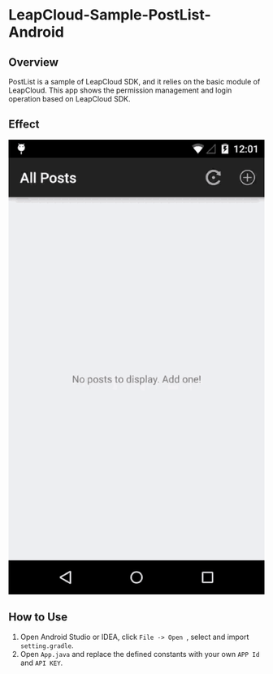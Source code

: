 # LeapCloud-Sample-PostList-Android

## Overview

PostList is a sample of LeapCloud SDK, and it relies on the basic module of LeapCloud. This app shows the permission management and login operation based on LeapCloud SDK.


## Effect

![capture](capture/postlist.gif)

## How to Use

1. Open Android Studio or IDEA, click `File -> Open `, select and import `setting.gradle`.
2. Open `App.java` and replace the defined constants with your own `APP Id` and `API KEY`.
